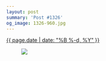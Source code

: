 ```yaml
---
layout: post
summary: 'Post #1326'
og_image: 1326-960.jpg
---
```


<div class="post">
 <time>
  <a href="/1326">
   {{ page.date | date: "%B %-d, %Y" }}
  </a>
 </time>
 <a href="/1326">
  <figure data-taken="3/21/2021">
   <img sizes="(min-width: 700px) 50vw, calc(100vw - 2rem)" src="{{ site.assets_url }}/1326-480.jpg" srcset="{{ site.assets_url }}/1326-240.jpg 240w, {{ site.assets_url }}/1326-480.jpg 480w, {{ site.assets_url }}/1326-720.jpg 720w, {{ site.assets_url }}/1326-960.jpg 960w"/>
  </figure>
 </a>
</div>
